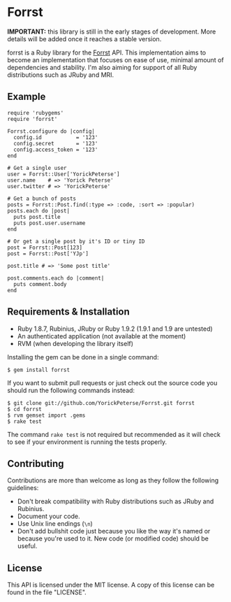 # Forrst

**IMPORTANT:** this library is still in the early stages of development. More details will
be added once it reaches a stable version.

forrst is a Ruby library for the [Forrst][forrst] API. This implementation aims to become
an implementation that focuses on ease of use, minimal amount of dependencies and
stability. I'm also aiming for support of all Ruby distributions such as JRuby and MRI.

## Example

    require 'rubygems'
    require 'forrst'

    Forrst.configure do |config|
      config.id           = '123'
      config.secret       = '123'
      config.access_token = '123'
    end

    # Get a single user
    user = Forrst::User['YorickPeterse']
    user.name    # => 'Yorick Peterse'
    user.twitter # => 'YorickPeterse'

    # Get a bunch of posts
    posts = Forrst::Post.find(:type => :code, :sort => :popular)
    posts.each do |post|
      puts post.title
      puts post.user.username
    end

    # Or get a single post by it's ID or tiny ID
    post = Forrst::Post[123]
    post = Forrst::Post['YJp']

    post.title # => 'Some post title'

    post.comments.each do |comment|
      puts comment.body
    end

## Requirements & Installation

* Ruby 1.8.7, Rubinius, JRuby or Ruby 1.9.2 (1.9.1 and 1.9 are untested)
* An authenticated application (not available at the moment)
* RVM (when developing the library itself)

Installing the gem can be done in a single command:

    $ gem install forrst

If you want to submit pull requests or just check out the source code you should run the
following commands instead:

    $ git clone git://github.com/YorickPeterse/Forrst.git forrst
    $ cd forrst
    $ rvm gemset import .gems
    $ rake test

The command `rake test` is not required but recommended as it will check to see if your
environment is running the tests properly.

## Contributing

Contributions are more than welcome as long as they follow the following guidelines:

* Don't break compatibility with Ruby distributions such as JRuby and Rubinius.
* Document your code.
* Use Unix line endings (`\n`)
* Don't add bullshit code just because you like the way it's named or because you're used
  to it. New code (or modified code) should be useful.

## License

This API is licensed under the MIT license. A copy of this license can be found in the
file "LICENSE".

[forrst]: http://forrst.com/
